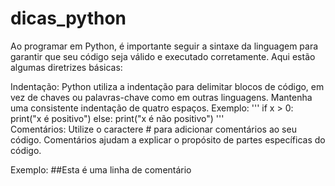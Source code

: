 # dicas_python

Ao programar em Python, é importante seguir a sintaxe da linguagem para garantir que seu código seja válido e executado corretamente. Aqui estão algumas diretrizes básicas:

Indentação: Python utiliza a indentação para delimitar blocos de código, em vez de chaves ou palavras-chave como em outras linguagens. Mantenha uma consistente indentação de quatro espaços.
Exemplo:
'''
if x > 0:
    print("x é positivo")
else:
    print("x é não positivo")
'''    
Comentários: Utilize o caractere # para adicionar comentários ao seu código. Comentários ajudam a explicar o propósito de partes específicas do código.

Exemplo:
##Esta é uma linha de comentário

